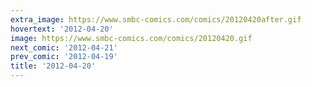 ```yaml
---
extra_image: https://www.smbc-comics.com/comics/20120420after.gif
hovertext: '2012-04-20'
image: https://www.smbc-comics.com/comics/20120420.gif
next_comic: '2012-04-21'
prev_comic: '2012-04-19'
title: '2012-04-20'
---
```


